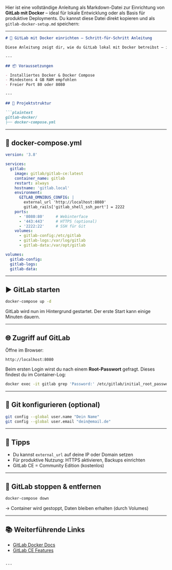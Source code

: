 Hier ist eine vollständige Anleitung als Markdown-Datei zur Einrichtung von **GitLab mit Docker** – ideal für lokale Entwicklung oder als Basis für produktive Deployments. Du kannst diese Datei direkt kopieren und als `gitlab-docker-setup.md` speichern:

---

```markdown
# 🧰 GitLab mit Docker einrichten – Schritt-für-Schritt Anleitung

Diese Anleitung zeigt dir, wie du GitLab lokal mit Docker betreibst – inklusive Konfiguration, Volumes und Portfreigabe.

---

## 📦 Voraussetzungen

- Installiertes Docker & Docker Compose
- Mindestens 4 GB RAM empfohlen
- Freier Port 80 oder 8080

---

## 📁 Projektstruktur

```plaintext
gitlab-docker/
├── docker-compose.yml
```

---

## 🧾 docker-compose.yml

```yaml
version: '3.8'

services:
  gitlab:
    image: gitlab/gitlab-ce:latest
    container_name: gitlab
    restart: always
    hostname: 'gitlab.local'
    environment:
      GITLAB_OMNIBUS_CONFIG: |
        external_url 'http://localhost:8080'
        gitlab_rails['gitlab_shell_ssh_port'] = 2222
    ports:
      - '8080:80'     # Webinterface
      - '443:443'     # HTTPS (optional)
      - '2222:22'     # SSH für Git
    volumes:
      - gitlab-config:/etc/gitlab
      - gitlab-logs:/var/log/gitlab
      - gitlab-data:/var/opt/gitlab

volumes:
  gitlab-config:
  gitlab-logs:
  gitlab-data:
```

---

## ▶️ GitLab starten

```bash
docker-compose up -d
```

GitLab wird nun im Hintergrund gestartet. Der erste Start kann einige Minuten dauern.

---

## 🌐 Zugriff auf GitLab

Öffne im Browser:

```
http://localhost:8080
```

Beim ersten Login wirst du nach einem **Root-Passwort** gefragt. Dieses findest du im Container-Log:

```bash
docker exec -it gitlab grep 'Password:' /etc/gitlab/initial_root_password
```

---

## 🔧 Git konfigurieren (optional)

```bash
git config --global user.name "Dein Name"
git config --global user.email "dein@email.de"
```

---

## 🧠 Tipps

- Du kannst `external_url` auf deine IP oder Domain setzen
- Für produktive Nutzung: HTTPS aktivieren, Backups einrichten
- GitLab CE = Community Edition (kostenlos)

---

## 🧹 GitLab stoppen & entfernen

```bash
docker-compose down
```

→ Container wird gestoppt, Daten bleiben erhalten (durch Volumes)

---

## 📚 Weiterführende Links

- [GitLab Docker Docs](https://docs.gitlab.com/omnibus/docker/)
- [GitLab CE Features](https://about.gitlab.com/features/)
```

---

